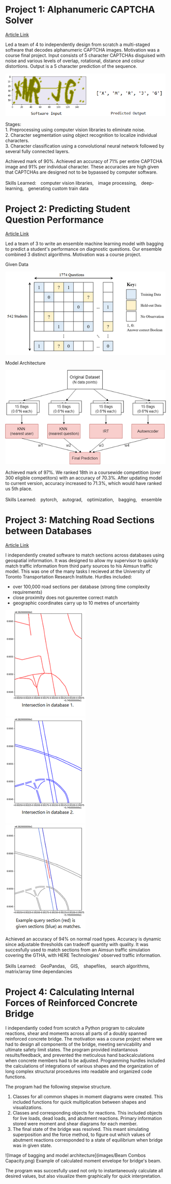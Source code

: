 &nbsp;
# Project 1: Alphanumeric CAPTCHA Solver
[Article Link](https://github.com/Ceudan/Alphanumeric-CAPTCHA-Solver)

Led a team of 4 to independently design from scratch a multi-staged software that decodes alphanumeric CAPTCHA images. Motivation was a course final project. Input consists of 5 character CAPTCHAs disguised with noise and various levels of overlap, rotational, distance and colour distortions. Output is a 5 character prediction of the sequence.

![Image of a CAPTCHA and the software's predicted output](images/output.png) 

Stages:
\
&#8291;1. Preprocessing using computer vision libraries to eliminate noise.
\
&#8291;2. Character segmentation using object recognition to localize individual characters.
\
&#8291;3. Character classification using a convolutional neural network followed by several fully connected layers.

Achieved mark of 90%. Achieved an accuracy of 71% per entire CAPTCHA image and 91% per individual character. These accuracies are high given that CAPTCHAs are designed not to be bypassed by computer software. 
\
\
Skills Learned: computer vision libraries, image processing, deep-learning, generating custom train data

# Project 2: Predicting Student Question Performance
[Article Link](https://github.com/Ceudan/Predicting-Student-Question-Performance)

Led a team of 3 to write an ensemble machine learning model with bagging to predict a student's performance on diagnostic questions. Our ensemble combined 3 distinct algorithms. Motivation was a course project.

Given Data

![Diagram of given data](images/sparse_matrix.png)

Model Architecture

![Image of bagging and model architecture](images/Architecture.png)

Achieved mark of 97%. We ranked 18th in a coursewide competition (over 300 eligible competitors) with an accuracy of 70.3%. After updating model to current version, accuracy increased to 71.3%, which would have ranked us 5th place.
\
\
Skills Learned: pytorch, autograd, optimization, bagging, ensemble

# Project 3: Matching Road Sections between Databases
[Article Link](https://github.com/Ceudan/Match-Roads-Between-Databases)

I independently created software to match sections across databases using geospatial information. It was designed to allow my supervisor to quickly match traffic information from third party sources to his Aimsun traffic model. This was one of the many tasks I recieved at the University of Toronto Transportation Research Institute. Hurdles included:
- over 100,000 road sections per database (strong time complexity requirements)
- close proximity does not gaurentee correct match
- geographic coordinates carry up to 10 metres of uncertainty



![Visualization of road sections in Database 1](images/ex1_HERE.png) ![Visualization of road sections in Database 2](images/ex1_aimsun.png) ![Visualization of road sections in Database 2](images/ex1_match_background.png) 


Achieved an accuracy of 94% on normal road types. Accuracy is dynamic since adjustable thresholds can tradeoff quantity with quality. It was succesfully used to match sections from an Aimsun traffic simulation covering the GTHA, with HERE Technologies' observed traffic information.
\
\
Skills Learned: GeoPandas, GIS, shapefiles, search algorithms, matrix/array time dependancies


# Project 4: Calculating Internal Forces of Reinforced Concrete Bridge

I independantly coded from scratch a Python program to calculate reactions, shear and moments across all parts of a doubly spanned reinforced concrete bridge. The motivation was a course project where we had to design all components of the bridge, meeting servicability and ultimate safety limit states.  The program provided instantanous results/feedback, and prevented the meticulous hand backcalculations when concrete members had to be adjusted. Programming hurdles included the calculations of integrations of various shapes and the organization of long complex structural procedures into readable and organized code functions.

The program had the following stepwise structure. 
1. Classes for all common shapes in moment diagrams were created. This included functions for quick multiplication between shapes and visualizations.
2. Classes and corresponding objects for reactions. This included objects for live loads, dead loads, and abutment reactions. Primary information stored were moment and shear diagrams for each member.
3. The final state of the bridge was resolved. This meant simulating superposition and the force method, to figure out which values of abutment reactions corresponded to a state of equilibrium when bridge was in given state. 

![Image of bagging and model architecture](images/Beam Combos Capacity.png)
Example of calculated moment envelope for bridge's beam.

The program was succesfully used not only to instantaneously calculate all desired values, but also visualize them graphically for quick interpretation. 
